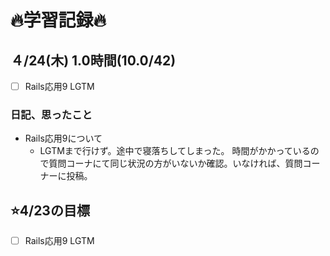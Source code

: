 # 🔥学習記録🔥
## ４/24(木) 1.0時間(10.0/42)
- [ ] Rails応用9 LGTM

### 日記、思ったこと
- Rails応用9について
    - LGTMまで行けず。途中で寝落ちしてしまった。
      時間がかかっているので質問コーナにて同じ状況の方がいないか確認。いなければ、質問コーナーに投稿。

## ⭐️4/23の目標
- [ ] Rails応用9 LGTM